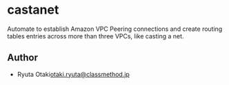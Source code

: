 castanet
========

Automate to establish Amazon VPC Peering connections and create routing tables entries across more than three VPCs, like casting a net.

Author
------

- Ryuta Otaki<otaki.ryuta@classmethod.jp>
